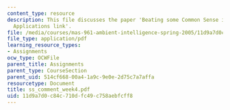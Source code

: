 ```yaml
---
content_type: resource
description: This file discusses the paper 'Beating some Common Sense into Interactive
  Applications link'.
file: /media/courses/mas-961-ambient-intelligence-spring-2005/11d9a7d0c84c710dfc49c758aebfcff8_ss_comment_week4.pdf
file_type: application/pdf
learning_resource_types:
- Assignments
ocw_type: OCWFile
parent_title: Assignments
parent_type: CourseSection
parent_uid: 514cf668-00a4-1a9c-9e0e-2d75c7a7affa
resourcetype: Document
title: ss_comment_week4.pdf
uid: 11d9a7d0-c84c-710d-fc49-c758aebfcff8
---
```

